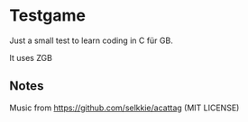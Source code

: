 # Testgame

Just a small test to learn coding in C für GB.

It uses ZGB

## Notes

Music from https://github.com/selkkie/acattag (MIT LICENSE)
